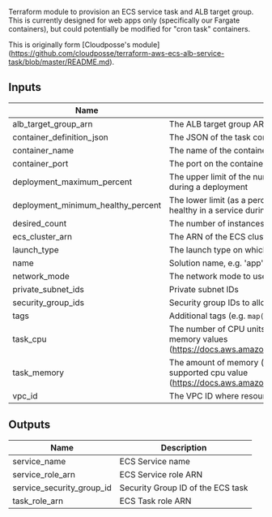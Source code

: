 Terraform module to provision an ECS service task and ALB target group.
This is currently designed for web apps only (specifically our Fargate containers),
but could potentially be modified for "cron task" containers.

This is originally form [Cloudposse's module] (https://github.com/cloudposse/terraform-aws-ecs-alb-service-task/blob/master/README.md).

## Inputs

| Name | Description | Type | Default | Required |
|------|-------------|:----:|:-----:|:-----:|
| alb\_target\_group\_arn | The ALB target group ARN for the ECS service | string | - | yes |
| container\_definition\_json | The JSON of the task container definition | string | - | yes |
| container\_name | The name of the container in task definition to associate with the load balancer | string | - | yes |
| container\_port | The port on the container to associate with the load balancer | string | `80` | no |
| deployment\_maximum\_percent | The upper limit of the number of tasks (as a percentage of `desired_count`) that can be running in a service during a deployment | string | `200` | no |
| deployment\_minimum\_healthy\_percent | The lower limit (as a percentage of `desired_count`) of the number of tasks that must remain running and healthy in a service during a deployment | string | `100` | no |
| desired\_count | The number of instances of the task definition to place and keep running | string | `1` | no |
| ecs\_cluster\_arn | The ARN of the ECS cluster where service will be provisioned | string | - | yes |
| launch\_type | The launch type on which to run your service. Valid values are EC2 and FARGATE | string | `FARGATE` | no |
| name | Solution name, e.g. 'app' or 'cluster' | string | - | yes |
| network\_mode | The network mode to use for the task. This is required to be awsvpc for FARGATE `launch_type` | string | `awsvpc` | no |
| private\_subnet\_ids | Private subnet IDs | list | - | yes |
| security\_group\_ids | Security group IDs to allow in Service network_configuration | list | - | yes |
| tags | Additional tags (e.g. `map('BusinessUnit`,`XYZ`) | map | `<map>` | no |
| task\_cpu | The number of CPU units used by the task. If using Fargate launch type `task_cpu` must match supported memory values (https://docs.aws.amazon.com/AmazonECS/latest/developerguide/task_definition_parameters.html#task_size) | string | `256` | no |
| task\_memory | The amount of memory (in MiB) used by the task. If using Fargate launch type `task_memory` must match supported cpu value (https://docs.aws.amazon.com/AmazonECS/latest/developerguide/task_definition_parameters.html#task_size) | string | `512` | no |
| vpc\_id | The VPC ID where resources are created | string | - | yes |

## Outputs

| Name | Description |
|------|-------------|
| service\_name | ECS Service name |
| service\_role\_arn | ECS Service role ARN |
| service\_security\_group\_id | Security Group ID of the ECS task |
| task\_role\_arn | ECS Task role ARN |

